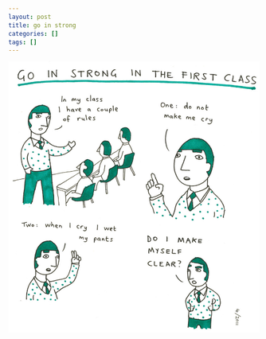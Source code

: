 ```yaml
---
layout: post
title: go in strong
categories: []
tags: []
---
```


[![alt](/assets/img/blog/2011/go-in-strong-1000w.jpg)](/assets/img/blog/2011/go-in-strong-1000w.jpg)
